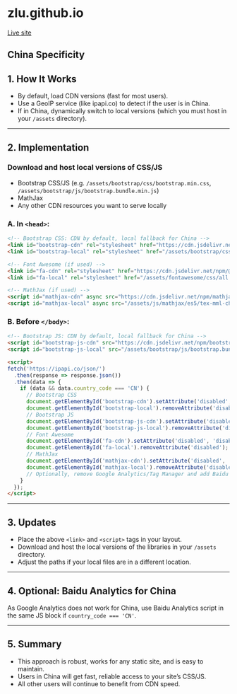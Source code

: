 zlu.github.io
=============

[Live site](https://www.zlu.me)

## China Specificity

## 1. **How It Works**
- By default, load CDN versions (fast for most users).
- Use a GeoIP service (like ipapi.co) to detect if the user is in China.
- If in China, dynamically switch to local versions (which you must host in your `/assets` directory).

---

## 2. **Implementation**

### Download and host local versions of CSS/JS
  - Bootstrap CSS/JS (e.g. `/assets/bootstrap/css/bootstrap.min.css`, `/assets/bootstrap/js/bootstrap.bundle.min.js`)
  - MathJax
  - Any other CDN resources you want to serve locally

### **A. In `<head>`:**
```html
<!-- Bootstrap CSS: CDN by default, local fallback for China -->
<link id="bootstrap-cdn" rel="stylesheet" href="https://cdn.jsdelivr.net/npm/bootstrap@5.3.2/dist/css/bootstrap.min.css">
<link id="bootstrap-local" rel="stylesheet" href="/assets/bootstrap/css/bootstrap.min.css" disabled>

<!-- Font Awesome (if used) -->
<link id="fa-cdn" rel="stylesheet" href="https://cdn.jsdelivr.net/npm/@fortawesome/fontawesome-free/css/all.min.css">
<link id="fa-local" rel="stylesheet" href="/assets/fontawesome/css/all.min.css" disabled>

<!-- MathJax (if used) -->
<script id="mathjax-cdn" async src="https://cdn.jsdelivr.net/npm/mathjax@3/es5/tex-mml-chtml.js"></script>
<script id="mathjax-local" async src="/assets/js/mathjax/es5/tex-mml-chtml.js" disabled></script>
```

### **B. Before `</body>`:**
```html
<!-- Bootstrap JS: CDN by default, local fallback for China -->
<script id="bootstrap-js-cdn" src="https://cdn.jsdelivr.net/npm/bootstrap@5.3.2/dist/js/bootstrap.bundle.min.js"></script>
<script id="bootstrap-js-local" src="/assets/bootstrap/js/bootstrap.bundle.min.js" disabled></script>

<script>
fetch('https://ipapi.co/json/')
  .then(response => response.json())
  .then(data => {
    if (data && data.country_code === 'CN') {
      // Bootstrap CSS
      document.getElementById('bootstrap-cdn').setAttribute('disabled', 'disabled');
      document.getElementById('bootstrap-local').removeAttribute('disabled');
      // Bootstrap JS
      document.getElementById('bootstrap-js-cdn').setAttribute('disabled', 'disabled');
      document.getElementById('bootstrap-js-local').removeAttribute('disabled');
      // Font Awesome
      document.getElementById('fa-cdn').setAttribute('disabled', 'disabled');
      document.getElementById('fa-local').removeAttribute('disabled');
      // MathJax
      document.getElementById('mathjax-cdn').setAttribute('disabled', 'disabled');
      document.getElementById('mathjax-local').removeAttribute('disabled');
      // Optionally, remove Google Analytics/Tag Manager and add Baidu Analytics here
    }
  });
</script>
```

---

## 3. **Updates**
- Place the above `<link>` and `<script>` tags in your layout.
- Download and host the local versions of the libraries in your `/assets` directory.
- Adjust the paths if your local files are in a different location.

---

## 4. **Optional: Baidu Analytics for China**
As Google Analytics does not work for China, use Baidu Analytics script in the same JS block if `country_code === 'CN'`.

---

## 5. **Summary**
- This approach is robust, works for any static site, and is easy to maintain.
- Users in China will get fast, reliable access to your site’s CSS/JS.
- All other users will continue to benefit from CDN speed.

